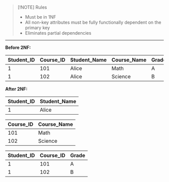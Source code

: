 > [!NOTE] Rules
> - Must be in 1NF
> - All non-key attributes must be fully functionally dependent on the primary key
> - Eliminates partial dependencies

---

**Before 2NF:**

| Student_ID | Course_ID | Student_Name | Course_Name | Grade |
| ---------- | --------- | ------------ | ----------- | ----- |
| 1          | 101       | Alice        | Math        | A     |
| 1          | 102       | Alice        | Science     | B     |


**After 2NF:**

| Student_ID | Student_Name |
| ---------- | ------------ |
| 1          | Alice        |

| Course_ID | Course_Name |
| --------- | ----------- |
| 101       | Math        |
| 102       | Science     |

| Student_ID | Course_ID | Grade |
| ---------- | --------- | ----- |
| 1          | 101       | A     |
| 1          | 102       | B     |

